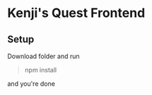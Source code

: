 Kenji's Quest Frontend
=======================


## Setup ##

Download folder and run

>  npm install

and you're done